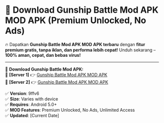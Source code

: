 # 🚀 Download Gunship Battle Mod APK MOD APK (Premium Unlocked, No Ads)  

🔥 Dapatkan **Gunship Battle Mod APK MOD APK terbaru** dengan **fitur premium gratis, tanpa iklan, dan performa lebih cepat!** Unduh sekarang – **100% aman, cepat, dan bebas virus!**  

---


🔽 **Download Gunship Battle Mod APK:**  
🔹 **[Server 1]** 👉 [Gunship Battle Mod APK MOD APK](https://apkcomod.com?title=Gunship_Battle_Mod_APK)  
🔹 **[Server 2]** 👉 [Gunship Battle Mod APK MOD APK](https://apkcomod.com?title=Gunship_Battle_Mod_APK)  


✅ **Version**: 9ffv6  
✅ **Size**: Varies with device  
✅ **Requires**: Android 5.0+  
✅ **MOD Features**: Premium Unlocked, No Ads, Unlimited Access  
✅ **Updated**: [Current Date]  
